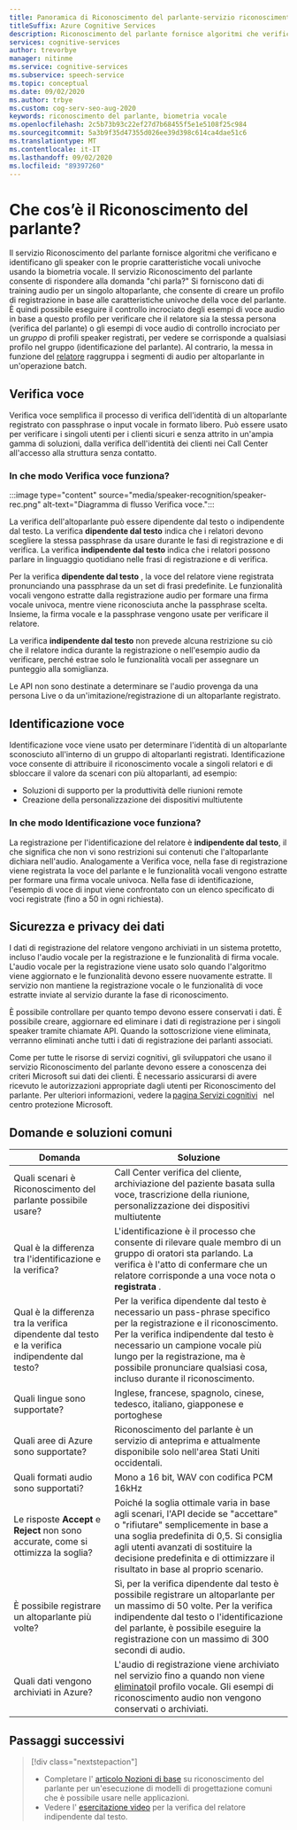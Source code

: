```yaml
---
title: Panoramica di Riconoscimento del parlante-servizio riconoscimento vocale
titleSuffix: Azure Cognitive Services
description: Riconoscimento del parlante fornisce algoritmi che verificano e identificano gli speaker con le relative caratteristiche vocali univoche usando la biometria vocale. Il servizio Riconoscimento del parlante consente di rispondere alla domanda "chi parla?" In questo articolo viene illustrata una panoramica dei vantaggi e delle funzionalità del servizio Riconoscimento del parlante.
services: cognitive-services
author: trevorbye
manager: nitinme
ms.service: cognitive-services
ms.subservice: speech-service
ms.topic: conceptual
ms.date: 09/02/2020
ms.author: trbye
ms.custom: cog-serv-seo-aug-2020
keywords: riconoscimento del parlante, biometria vocale
ms.openlocfilehash: 2c5b73b93c22ef27d7b68455f5e1e5108f25c984
ms.sourcegitcommit: 5a3b9f35d47355d026ee39d398c614ca4dae51c6
ms.translationtype: MT
ms.contentlocale: it-IT
ms.lasthandoff: 09/02/2020
ms.locfileid: "89397260"
---
```

# <a name="what-is-speaker-recognition"></a>Che cos’è il Riconoscimento del parlante?

Il servizio Riconoscimento del parlante fornisce algoritmi che verificano e identificano gli speaker con le proprie caratteristiche vocali univoche usando la biometria vocale. Il servizio Riconoscimento del parlante consente di rispondere alla domanda "chi parla?" Si forniscono dati di training audio per un singolo altoparlante, che consente di creare un profilo di registrazione in base alle caratteristiche univoche della voce del parlante. È quindi possibile eseguire il controllo incrociato degli esempi di voce audio in base a questo profilo per verificare che il relatore sia la stessa persona (verifica del parlante) o gli esempi di voce audio di controllo incrociato per un *gruppo* di profili speaker registrati, per vedere se corrisponde a qualsiasi profilo nel gruppo (identificazione del parlante). Al contrario, la messa in funzione del [relatore](batch-transcription.md#speaker-separation-diarization) raggruppa i segmenti di audio per altoparlante in un'operazione batch.

## <a name="speaker-verification"></a>Verifica voce

Verifica voce semplifica il processo di verifica dell'identità di un altoparlante registrato con passphrase o input vocale in formato libero. Può essere usato per verificare i singoli utenti per i clienti sicuri e senza attrito in un'ampia gamma di soluzioni, dalla verifica dell'identità dei clienti nei Call Center all'accesso alla struttura senza contatto.

### <a name="how-does-speaker-verification-work"></a>In che modo Verifica voce funziona?

:::image type="content" source="media/speaker-recognition/speaker-rec.png" alt-text="Diagramma di flusso Verifica voce.":::

La verifica dell'altoparlante può essere dipendente dal testo o indipendente dal testo. La verifica **dipendente dal testo** indica che i relatori devono scegliere la stessa passphrase da usare durante le fasi di registrazione e di verifica. La verifica **indipendente dal testo** indica che i relatori possono parlare in linguaggio quotidiano nelle frasi di registrazione e di verifica.

Per la verifica **dipendente dal testo** , la voce del relatore viene registrata pronunciando una passphrase da un set di frasi predefinite. Le funzionalità vocali vengono estratte dalla registrazione audio per formare una firma vocale univoca, mentre viene riconosciuta anche la passphrase scelta. Insieme, la firma vocale e la passphrase vengono usate per verificare il relatore. 

La verifica **indipendente dal testo** non prevede alcuna restrizione su ciò che il relatore indica durante la registrazione o nell'esempio audio da verificare, perché estrae solo le funzionalità vocali per assegnare un punteggio alla somiglianza. 

Le API non sono destinate a determinare se l'audio provenga da una persona Live o da un'imitazione/registrazione di un altoparlante registrato. 

## <a name="speaker-identification"></a>Identificazione voce

Identificazione voce viene usato per determinare l'identità di un altoparlante sconosciuto all'interno di un gruppo di altoparlanti registrati. Identificazione voce consente di attribuire il riconoscimento vocale a singoli relatori e di sbloccare il valore da scenari con più altoparlanti, ad esempio:

* Soluzioni di supporto per la produttività delle riunioni remote 
* Creazione della personalizzazione dei dispositivi multiutente

### <a name="how-does-speaker-identification-work"></a>In che modo Identificazione voce funziona?

La registrazione per l'identificazione del relatore è **indipendente dal testo**, il che significa che non vi sono restrizioni sui contenuti che l'altoparlante dichiara nell'audio. Analogamente a Verifica voce, nella fase di registrazione viene registrata la voce del parlante e le funzionalità vocali vengono estratte per formare una firma vocale univoca. Nella fase di identificazione, l'esempio di voce di input viene confrontato con un elenco specificato di voci registrate (fino a 50 in ogni richiesta).

## <a name="data-security-and-privacy"></a>Sicurezza e privacy dei dati

I dati di registrazione del relatore vengono archiviati in un sistema protetto, incluso l'audio vocale per la registrazione e le funzionalità di firma vocale. L'audio vocale per la registrazione viene usato solo quando l'algoritmo viene aggiornato e le funzionalità devono essere nuovamente estratte. Il servizio non mantiene la registrazione vocale o le funzionalità di voce estratte inviate al servizio durante la fase di riconoscimento. 

È possibile controllare per quanto tempo devono essere conservati i dati. È possibile creare, aggiornare ed eliminare i dati di registrazione per i singoli speaker tramite chiamate API. Quando la sottoscrizione viene eliminata, verranno eliminati anche tutti i dati di registrazione dei parlanti associati. 

Come per tutte le risorse di servizi cognitivi, gli sviluppatori che usano il servizio Riconoscimento del parlante devono essere a conoscenza dei criteri Microsoft sui dati dei clienti. È necessario assicurarsi di avere ricevuto le autorizzazioni appropriate dagli utenti per Riconoscimento del parlante. Per ulteriori informazioni, vedere la [pagina Servizi cognitivi](https://azure.microsoft.com/support/legal/cognitive-services-compliance-and-privacy/)   nel centro protezione Microsoft. 

## <a name="common-questions-and-solutions"></a>Domande e soluzioni comuni

| Domanda | Soluzione |
|---------|----------|
| Quali scenari è Riconoscimento del parlante possibile usare? | Call Center verifica del cliente, archiviazione del paziente basata sulla voce, trascrizione della riunione, personalizzazione dei dispositivi multiutente|
| Qual è la differenza tra l'identificazione e la verifica? | L'identificazione è il processo che consente di rilevare quale membro di un gruppo di oratori sta parlando. La verifica è l'atto di confermare che un relatore corrisponde a una voce nota o **registrata** .|
| Qual è la differenza tra la verifica dipendente dal testo e la verifica indipendente dal testo? | Per la verifica dipendente dal testo è necessario un pass-phrase specifico per la registrazione e il riconoscimento. Per la verifica indipendente dal testo è necessario un campione vocale più lungo per la registrazione, ma è possibile pronunciare qualsiasi cosa, incluso durante il riconoscimento.|
| Quali lingue sono supportate? | Inglese, francese, spagnolo, cinese, tedesco, italiano, giapponese e portoghese |
| Quali aree di Azure sono supportate? | Riconoscimento del parlante è un servizio di anteprima e attualmente disponibile solo nell'area Stati Uniti occidentali.|
| Quali formati audio sono supportati? | Mono a 16 bit, WAV con codifica PCM 16kHz |
| Le risposte **Accept** e **Reject** non sono accurate, come si ottimizza la soglia? | Poiché la soglia ottimale varia in base agli scenari, l'API decide se "accettare" o "rifiutare" semplicemente in base a una soglia predefinita di 0,5. Si consiglia agli utenti avanzati di sostituire la decisione predefinita e di ottimizzare il risultato in base al proprio scenario. |
| È possibile registrare un altoparlante più volte? | Sì, per la verifica dipendente dal testo è possibile registrare un altoparlante per un massimo di 50 volte. Per la verifica indipendente dal testo o l'identificazione del parlante, è possibile eseguire la registrazione con un massimo di 300 secondi di audio. |
| Quali dati vengono archiviati in Azure? | L'audio di registrazione viene archiviato nel servizio fino a quando non viene [eliminato](speaker-recognition-basics.md#deleting-voice-profile-enrollments)il profilo vocale. Gli esempi di riconoscimento audio non vengono conservati o archiviati. |

## <a name="next-steps"></a>Passaggi successivi

> [!div class="nextstepaction"]
> * Completare l' [articolo Nozioni di base](speaker-recognition-basics.md) su riconoscimento del parlante per un'esecuzione di modelli di progettazione comuni che è possibile usare nelle applicazioni.
> * Vedere l' [esercitazione video](https://azure.microsoft.com/resources/videos/speaker-recognition-text-independent-verification-developer-tutorial/) per la verifica del relatore indipendente dal testo.
